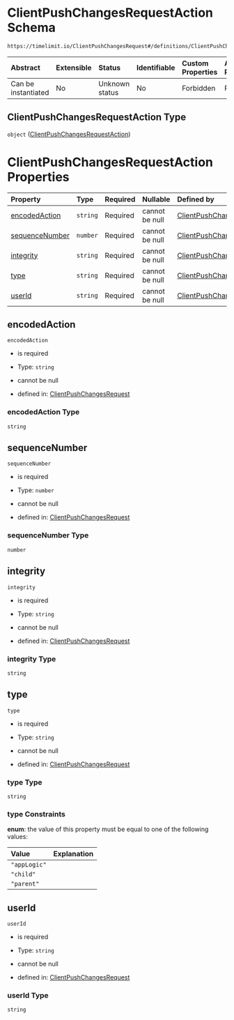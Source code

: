 # ClientPushChangesRequestAction Schema

```txt
https://timelimit.io/ClientPushChangesRequest#/definitions/ClientPushChangesRequestAction
```



| Abstract            | Extensible | Status         | Identifiable | Custom Properties | Additional Properties | Access Restrictions | Defined In                                                                                            |
| :------------------ | :--------- | :------------- | :----------- | :---------------- | :-------------------- | :------------------ | :---------------------------------------------------------------------------------------------------- |
| Can be instantiated | No         | Unknown status | No           | Forbidden         | Forbidden             | none                | [ClientPushChangesRequest.schema.json\*](ClientPushChangesRequest.schema.json "open original schema") |

## ClientPushChangesRequestAction Type

`object` ([ClientPushChangesRequestAction](clientpushchangesrequest-definitions-clientpushchangesrequestaction.md))

# ClientPushChangesRequestAction Properties

| Property                          | Type     | Required | Nullable       | Defined by                                                                                                                                                                                                                                         |
| :-------------------------------- | :------- | :------- | :------------- | :------------------------------------------------------------------------------------------------------------------------------------------------------------------------------------------------------------------------------------------------- |
| [encodedAction](#encodedaction)   | `string` | Required | cannot be null | [ClientPushChangesRequest](clientpushchangesrequest-definitions-clientpushchangesrequestaction-properties-encodedaction.md "https://timelimit.io/ClientPushChangesRequest#/definitions/ClientPushChangesRequestAction/properties/encodedAction")   |
| [sequenceNumber](#sequencenumber) | `number` | Required | cannot be null | [ClientPushChangesRequest](clientpushchangesrequest-definitions-clientpushchangesrequestaction-properties-sequencenumber.md "https://timelimit.io/ClientPushChangesRequest#/definitions/ClientPushChangesRequestAction/properties/sequenceNumber") |
| [integrity](#integrity)           | `string` | Required | cannot be null | [ClientPushChangesRequest](clientpushchangesrequest-definitions-clientpushchangesrequestaction-properties-integrity.md "https://timelimit.io/ClientPushChangesRequest#/definitions/ClientPushChangesRequestAction/properties/integrity")           |
| [type](#type)                     | `string` | Required | cannot be null | [ClientPushChangesRequest](clientpushchangesrequest-definitions-clientpushchangesrequestaction-properties-type.md "https://timelimit.io/ClientPushChangesRequest#/definitions/ClientPushChangesRequestAction/properties/type")                     |
| [userId](#userid)                 | `string` | Required | cannot be null | [ClientPushChangesRequest](clientpushchangesrequest-definitions-clientpushchangesrequestaction-properties-userid.md "https://timelimit.io/ClientPushChangesRequest#/definitions/ClientPushChangesRequestAction/properties/userId")                 |

## encodedAction



`encodedAction`

* is required

* Type: `string`

* cannot be null

* defined in: [ClientPushChangesRequest](clientpushchangesrequest-definitions-clientpushchangesrequestaction-properties-encodedaction.md "https://timelimit.io/ClientPushChangesRequest#/definitions/ClientPushChangesRequestAction/properties/encodedAction")

### encodedAction Type

`string`

## sequenceNumber



`sequenceNumber`

* is required

* Type: `number`

* cannot be null

* defined in: [ClientPushChangesRequest](clientpushchangesrequest-definitions-clientpushchangesrequestaction-properties-sequencenumber.md "https://timelimit.io/ClientPushChangesRequest#/definitions/ClientPushChangesRequestAction/properties/sequenceNumber")

### sequenceNumber Type

`number`

## integrity



`integrity`

* is required

* Type: `string`

* cannot be null

* defined in: [ClientPushChangesRequest](clientpushchangesrequest-definitions-clientpushchangesrequestaction-properties-integrity.md "https://timelimit.io/ClientPushChangesRequest#/definitions/ClientPushChangesRequestAction/properties/integrity")

### integrity Type

`string`

## type



`type`

* is required

* Type: `string`

* cannot be null

* defined in: [ClientPushChangesRequest](clientpushchangesrequest-definitions-clientpushchangesrequestaction-properties-type.md "https://timelimit.io/ClientPushChangesRequest#/definitions/ClientPushChangesRequestAction/properties/type")

### type Type

`string`

### type Constraints

**enum**: the value of this property must be equal to one of the following values:

| Value        | Explanation |
| :----------- | :---------- |
| `"appLogic"` |             |
| `"child"`    |             |
| `"parent"`   |             |

## userId



`userId`

* is required

* Type: `string`

* cannot be null

* defined in: [ClientPushChangesRequest](clientpushchangesrequest-definitions-clientpushchangesrequestaction-properties-userid.md "https://timelimit.io/ClientPushChangesRequest#/definitions/ClientPushChangesRequestAction/properties/userId")

### userId Type

`string`
